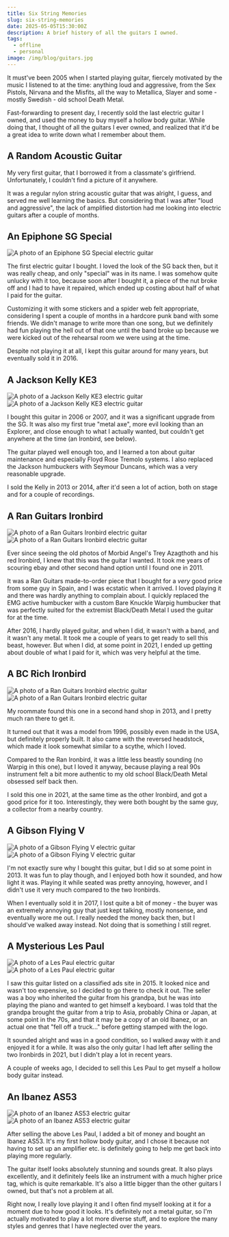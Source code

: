 ```yaml
---
title: Six String Memories
slug: six-string-memories
date: 2025-05-05T15:30:00Z
description: A brief history of all the guitars I owned.
tags:
  - offline
  - personal
image: /img/blog/guitars.jpg
---
```


<style>
  .guitar {
    max-height: 400px;
    mix-blend-mode: luminosity;
    object-fit: cover;
    transition: all .5s ease-in-out;

    &:hover {
      mix-blend-mode: revert;
    }
  }
</style>

It must've been 2005 when I started playing guitar, fiercely motivated by the music I listened to at the time: anything loud and aggressive, from the Sex Pistols, Nirvana and the Misfits, all the way to Metallica, Slayer and some - mostly Swedish - old school Death Metal.

Fast-forwarding to present day, I recently sold the last electric guitar I owned, and used the money to buy myself a hollow body guitar. While doing that, I thought of all the guitars I ever owned, and realized that it'd be a great idea to write down what I remember about them.

## A Random Acoustic Guitar

My very first guitar, that I borrowed it from a classmate's girlfriend. Unfortunately, I couldn't find a picture of it anywhere.

It was a regular nylon string acoustic guitar that was alright, I guess, and served me well learning the basics. But considering that I was after "loud and aggressive", the lack of amplified distortion had me looking into electric guitars after a couple of months.

## An Epiphone SG Special

<div class="grid grid2 gap2 mt1">
  <div>
    <img src="/static/img/blog/guitars/epiphone-sg.jpg" class="img-fluid guitar img-center m0" alt="A photo of an Epiphone SG Special electric guitar">
  </div>
  <div>
    <p>
      The first electric guitar I bought. I loved the look of the SG back then, but it was really cheap, and only "special" was in its name. I was somehow quite unlucky with it too, because soon after I bought it, a piece of the nut broke off and I had to have it repaired, which ended up costing about half of what I paid for the guitar.
    </p>
    <p>
      Customizing it with some stickers and a spider web felt appropriate, considering I spent a couple of months in a hardcore punk band with some friends. We didn't manage to write more than one song, but we definitely had fun playing the hell out of that one until the band broke up because we were kicked out of the rehearsal room we were using at the time.
    </p>
  </div>
</div>

Despite not playing it at all, I kept this guitar around for many years, but eventually sold it in 2016.

## A Jackson Kelly KE3

<div class="grid grid2 gap2 mt1 mb1">
  <div>
    <img src="/static/img/blog/guitars/j1.jpg" class="img-fluid guitar img-center m0" alt="A photo of a Jackson Kelly KE3 electric guitar">
  </div>
  <div>
    <img src="/static/img/blog/guitars/j2.jpg" class="img-fluid guitar img-center m0" alt="A photo of a Jackson Kelly KE3 electric guitar">
  </div>
</div>

I bought this guitar in 2006 or 2007, and it was a significant upgrade from the SG. It was also my first true "metal axe", more evil looking than an Explorer, and close enough to what I actually wanted, but couldn't get anywhere at the time (an Ironbird, see below).

The guitar played well enough too, and I learned a ton about guitar maintenance and especially Floyd Rose Tremolo systems. I also replaced the Jackson humbuckers with Seymour Duncans, which was a very reasonable upgrade.

I sold the Kelly in 2013 or 2014, after it'd seen a lot of action, both on stage and for a couple of recordings.

## A Ran Guitars Ironbird

<div class="grid grid2 gap2 mt1 mb1">
  <div>
    <img src="/static/img/blog/guitars/ran-ironbird1.jpg" class="img-fluid guitar img-center m0" alt="A photo of a Ran Guitars Ironbird electric guitar">
  </div>
  <div>
    <img src="/static/img/blog/guitars/ran-ironbird2.jpg" class="img-fluid guitar img-center m0" alt="A photo of a Ran Guitars Ironbird electric guitar">
  </div>
</div>

Ever since seeing the old photos of Morbid Angel's Trey Azagthoth and his red Ironbird, I knew that this was the guitar I wanted. It took me years of scouring ebay and other second hand option until I found one in 2011.

It was a Ran Guitars made-to-order piece that I bought for a _very_ good price from some guy in Spain, and I was ecstatic when it arrived. I loved playing it and there was hardly anything to complain about. I quickly replaced the EMG active humbucker with a custom Bare Knuckle Warpig humbucker that was perfectly suited for the extremist Black/Death Metal I used the guitar for at the time.

After 2016, I hardly played guitar, and when I did, it wasn't with a band, and it wasn't any metal. It took me a couple of years to get ready to sell this beast, however. But when I did, at some point in 2021, I ended up getting about double of what I paid for it, which was very helpful at the time.

## A BC Rich Ironbird

<div class="grid grid2 gap2 mt1 mb1">
  <div>
    <img src="/static/img/blog/guitars/bcr-ironbird1.jpg" class="img-fluid guitar img-center m0" alt="A photo of a Ran Guitars Ironbird electric guitar">
  </div>
  <div>
    <img src="/static/img/blog/guitars/bcr-ironbird2.jpg" class="img-fluid guitar img-center m0" alt="A photo of a Ran Guitars Ironbird electric guitar">
  </div>
</div>

My roommate found this one in a second hand shop in 2013, and I pretty much ran there to get it.

It turned out that it was a model from 1996, possibly even made in the USA, but definitely properly built. It also came with the reversed headstock, which made it look somewhat similar to a scythe, which I loved.

Compared to the Ran Ironbird, it was a little less beastly sounding (no Warpig in this one), but I loved it anyway, because playing a real 90s instrument felt a bit more authentic to my old school Black/Death Metal obsessed self back then.

I sold this one in 2021, at the same time as the other Ironbird, and got a good price for it too. Interestingly, they were both bought by the same guy, a collector from a nearby country.

## A Gibson Flying V

<div class="grid grid2 gap2 mt1 mb1">
  <div>
    <img src="/static/img/blog/guitars/gibson-v1.jpg" class="img-fluid guitar img-center m0" alt="A photo of a Gibson Flying V electric guitar">
  </div>
  <div>
    <img src="/static/img/blog/guitars/gibson-v2.jpg" class="img-fluid guitar img-center m0" alt="A photo of a Gibson Flying V electric guitar">
  </div>
</div>

I'm not exactly sure why I bought this guitar, but I did so at some point in 2013. It was fun to play though, and I enjoyed both how it sounded, and how light it was. Playing it while seated was pretty annoying, however, and I didn't use it very much compared to the two Ironbirds.

When I eventually sold it in 2017, I lost quite a bit of money - the buyer was an extremely annoying guy that just kept talking, mostly nonsense, and eventually wore me out. I really needed the money back then, but I should've walked away instead. Not doing that is something I still regret.

## A Mysterious Les Paul

<div class="grid grid2 gap2 mt1 mb1">
  <div>
    <img src="/static/img/blog/guitars/lespaul1.jpg" class="img-fluid guitar img-center m0" alt="A photo of a Les Paul electric guitar">
  </div>
  <div>
    <img src="/static/img/blog/guitars/lespaul2.jpg" class="img-fluid guitar img-center m0" alt="A photo of a Les Paul electric guitar">
  </div>
</div>

I saw this guitar listed on a classified ads site in 2015. It looked nice and wasn't too expensive, so I decided to go there to check it out. The seller was a boy who inherited the guitar from his grandpa, but he was into playing the piano and wanted to get himself a keyboard. I was told that the grandpa brought the guitar from a trip to Asia, probably China or Japan, at some point in the 70s, and that it may be a copy of an old Ibanez, or an actual one that "fell off a truck..." before getting stamped with the logo.

It sounded alright and was in a good condition, so I walked away with it and enjoyed it for a while. It was also the only guitar I had left after selling the two Ironbirds in 2021, but I didn't play a lot in recent years.

A couple of weeks ago, I decided to sell this Les Paul to get myself a hollow body guitar instead.

## An Ibanez AS53

<div class="grid grid2 gap2 mt1 mb1">
  <div>
    <img src="/static/img/blog/guitars/ibanez1.jpg" class="img-fluid guitar img-center m0" alt="A photo of an Ibanez AS53 electric guitar">
  </div>
  <div>
    <img src="/static/img/blog/guitars/ibanez2.jpg" class="img-fluid guitar img-center m0" alt="A photo of an Ibanez AS53 electric guitar">
  </div>
</div>

After selling the above Les Paul, I added a bit of money and bought an Ibanez AS53. It's my first hollow body guitar, and I chose it because not having to set up an amplifier etc. is definitely going to help me get back into playing more regularly.

The guitar itself looks absolutely stunning and sounds great. It also plays excellently, and it definitely feels like an instrument with a much higher price tag, which is quite remarkable. It's also a little bigger than the other guitars I owned, but that's not a problem at all.

Right now, I really love playing it and I often find myself looking at it for a moment due to how good it looks. It's definitely not a metal guitar, so I'm actually motivated to play a lot more diverse stuff, and to explore the many styles and genres that I have neglected over the years.
